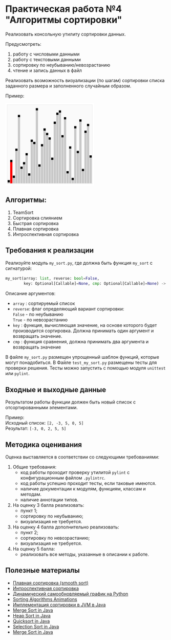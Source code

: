 # Практическая работа №4 "Алгоритмы сортировки"

Реализовать консольную утилиту сортировки данных.

Предусмотреть:
1) работу с числовыми данными
2) работу с текстовыми данными
3) сортировку по неубыванию/невозрастанию
4) чтение и запись данных в файл

Реализовать возможность визуализации (по шагам) сортировки списка
заданного размера и заполненного случайным образом.

Пример:

![Шейкерная сортировка, shaker sort](../../image/shaker_sort.gif)

## Алгоритмы:

1) TeamSort
2) Сортировка слиянием
3) Быстрая сортировка
4) Плавная сортировка
5) Интроспективная сортировка

##  Требования к реализации

Реализуйте модуль ```my_sort.py```, где должна быть функция
```my_sort``` с сигнатурой:

```python
my_sort(array: list, reverse: bool=False,
		key: Optional[Callable]=None, cmp: Optional[Callable]=None) -> list
```

Описание аргументов:

- ```array```  : сортируемый список
- ```reverse```: флаг определяющий вариант сортировки:<br>
		 		 ```False``` - по неубыванию<br>
		   		 ```True``` - по невозрастанию<br>
- ```key```    : функция, вычисляющая значение, на основе
		   		 которого будет производится сортировка.
		   		 Должна принимать один аргумент и возвращать значение.
- ```cmp```    : функция сравнения, должна принимать два аргумента и возвращать значение

В файле `my_sort.py` размещен упрощенный шаблон функций, которые могут
понадобиться. В Файле `test_my_sort.py` размещены тесты для проверки
решения. Тесты можно запустить с помощью модуля `unittest` или `pylint`.

## Входные и выходные данные

Результатом работы функции должен быть новый список с отсортированными элементами.

Пример:<br>
Исходный список: ```[2, -3, 5, 0, 5]```<br>
Результат: ```[-3, 0, 2, 5, 5]```<br>

## Методика оценивания

Оценка выставляется в соответствии со следующими требованиями:

1) Общие требования:
    - код работы проходит проверку утилитой `pylint` с конфигурационным
    файлом `.pylintrc`.
    - код работы успешно проходит тесты, если таковые имеются.
	- наличие документации к модулям, функциям, классам и методам.
    - наличие аннотации типов.
2) На оценку 3 балла реализовать:
    - пункт 1;
	- сортировку по неубыванию;
	- визуализация не требуется.
3) На оценку 4 балла дополнительно реализовать:
	- пункт 2;
    - сортировку по невозрастанию;
	- визуализация не требуется.
4) На оценку 5 балла:
    - реализовать все методы, указанные в описании к работе. 


## Полезные материалы

- [Плавная сортировка (smooth sort)](http://cppalgo.blogspot.com/2010/10/smoothsort.html)
- [Интроспективная сортировка](https://web.archive.org/web/20110825150145/http://ralphunden.net/?q=a-guide-to-introsort)
- [Динамический самообновляемый график на Python](https://ru.stackoverflow.com/questions/789210/%D0%94%D0%B8%D0%BD%D0%B0%D0%BC%D0%B8%D1%87%D0%B5%D1%81%D0%BA%D0%B8%D0%B9-%D1%81%D0%B0%D0%BC%D0%BE%D0%BE%D0%B1%D0%BD%D0%BE%D0%B2%D0%BB%D1%8F%D0%B5%D0%BC%D1%8B%D0%B9-%D0%B3%D1%80%D0%B0%D1%84%D0%B8%D0%BA-%D0%BD%D0%B0-python)
- [Sorting Algorithms Animations](https://www.toptal.com/developers/sorting-algorithms)
- [Имплементация сортировки в JVM в Java](http://hg.openjdk.java.net/jdk7/jdk7/jdk/file/tip/src/share/classes/java/util/Arrays.java)
- [Merge Sort in Java](https://stackabuse.com/merge-sort-in-java/)
- [Heap Sort in Java](https://stackabuse.com/heap-sort-in-java/)
- [Quicksort in Java](https://stackabuse.com/quicksort-in-java/)
- [Selection Sort in Java](https://stackabuse.com/selection-sort-in-java/)
- [Merge Sort in Java](https://stackabuse.com/merge-sort-in-java/)
